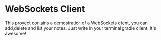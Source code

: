 # WebSockets Client

This proyect contains a demostration of a WebSockets client, you can add,delete and list your notes.
Just write in your terminal gradle client. It's awesome!